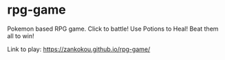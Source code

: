 # rpg-game

Pokemon based RPG game.
Click to battle! Use Potions to Heal! 
Beat them all to win! 

Link to play:
https://zankokou.github.io/rpg-game/